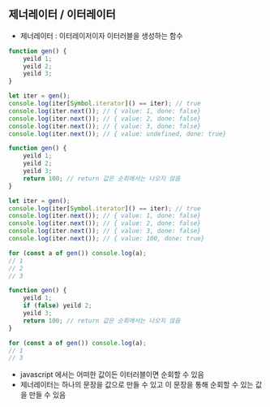 ## 제너레이터 / 이터레이터

- 제너레이터 : 이터레이저이자 이터러블을 생성하는 함수

```javascript
function gen() {
    yeild 1;
    yeild 2;
    yeild 3;
}

let iter = gen();
console.log(iter[Symbol.iterator]() == iter); // true
console.log(iter.next()); // { value: 1, done: false}
console.log(iter.next()); // { value: 2, done: false}
console.log(iter.next()); // { value: 3, done: false}
console.log(iter.next()); // { value: undefined, done: true}

```

```javascript
function gen() {
    yeild 1;
    yeild 2;
    yeild 3;
    return 100; // return 값은 순회에서는 나오지 않음
}

let iter = gen();
console.log(iter[Symbol.iterator]() == iter); // true
console.log(iter.next()); // { value: 1, done: false}
console.log(iter.next()); // { value: 2, done: false}
console.log(iter.next()); // { value: 3, done: false}
console.log(iter.next()); // { value: 100, done: true}

for (const a of gen()) console.log(a);
// 1
// 2
// 3
```

```javascript
function gen() {
    yeild 1;
    if (false) yeild 2;
    yeild 3;
    return 100; // return 값은 순회에서는 나오지 않음
}

for (const a of gen()) console.log(a);
// 1
// 3
```

- javascript 에서는 어떠한 값이든 이터러블이면 순회할 수 있음
- 제너레이터는 하나의 문장을 값으로 만들 수 있고 이 문장을 통해 순회할 수 있는 값을 만들 수 있음
